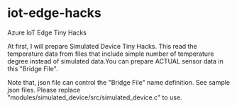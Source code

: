 # iot-edge-hacks
Azure IoT Edge Tiny Hacks

At first, I will prepare Simulated Device Tiny Hacks.
This read the temperature data from files that include simple number of temperature degree instead of simulated data.You can prepare ACTUAL sensor data in this "Bridge File".

Note that, json file can control the "Bridge File" name definition. See sample json files.
Please replace "modules/simulated_device/src/simulated_device.c" to use.
